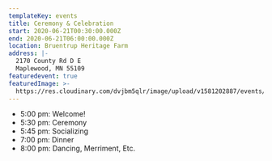 ```yaml
---
templateKey: events
title: Ceremony & Celebration
start: 2020-06-21T00:30:00.000Z
end: 2020-06-21T06:00:00.000Z
location: Bruentrup Heritage Farm
address: |-
  2170 County Rd D E
  Maplewood, MN 55109
featuredevent: true
featuredImage: >-
  https://res.cloudinary.com/dvjbm5qlr/image/upload/v1581202887/events/IMG_20190906_094722_zr8l7s.jpg
---
```

* 5:00 pm: Welcome!
* 5:30 pm: Ceremony
* 5:45 pm: Socializing
* 7:00 pm: Dinner
* 8:00 pm: Dancing, Merriment, Etc.
